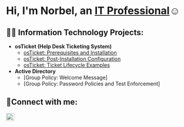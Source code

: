 <h1>Hi, I'm Norbel, an <a href="https://www.linkedin.com/in/norbel-casas/">IT Professional</a>☺</h1>

<h2>👨‍💻 Information Technology Projects:</h2>


- <b>osTicket (Help Desk Ticketing System)</b>
  - [osTicket: Prerequisites and Installation](https://github.com/norbelcasasmurillo/osticket-prereqs)
  - [osTicket: Post-Installation Configuration](https://github.com/joshmadakorcc/post-install-config)
  - [osTicket: Ticket Lifecycle Examples](https://github.com/joshmadakorcc/ticket-lifecycle)
- <b>Active Directory</b>
  - [Group Policy: Welcome Message]
  - [Group Policy: Password Policies and Test Enforcement]


<h2>🤳Connect with me:</h2>

[<img align="left" alt="Josh | LinkedIn" width="22px" src="https://cdn.jsdelivr.net/npm/simple-icons@v3/icons/linkedin.svg" />][linkedin]


[linkedin]: https://www.linkedin.com/in/norbel-casas/


<!--
**norbelcasasmurillo/norbelcasasmurillo** is a ✨ _special_ ✨ repository because its `README.md` (this file) appears on your GitHub profile.

Here are some ideas to get you started:

- 🔭 I’m currently working on ...
- 🌱 I’m currently learning ...
- 👯 I’m looking to collaborate on ...
- 🤔 I’m looking for help with ...
- 💬 Ask me about ...
- 📫 How to reach me: ...
- 😄 Pronouns: ...
- ⚡ Fun fact: ...
-->
